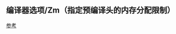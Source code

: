 ## 编译器选项/Zm（指定预编译头的内存分配限制）
[参考](https://blog.csdn.net/iu_81/article/details/1546437?utm_source=blogxgwz7)
